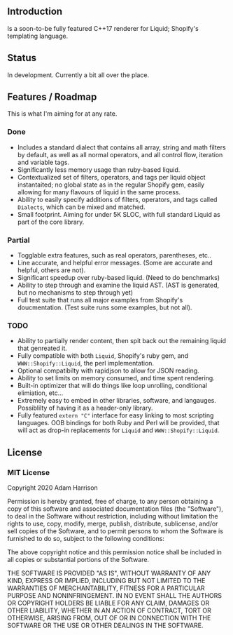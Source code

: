 
## Introduction

Is a soon-to-be fully featured C++17 renderer for Liquid; Shopify's templating language.

## Status

In development. Currently a bit all over the place.

## Features / Roadmap

This is what I'm aiming for at any rate.

### Done

* Includes a standard dialect that contains all array, string and math filters by default, as well as all normal operators, and all control flow, iteration and variable tags.
* Significantly less memory usage than ruby-based liquid.
* Contextualized set of filters, operators, and tags per liquid object instantaited; no global state as in the regular Shopify gem, easily allowing for many flavours of liquid in the same process.
* Ability to easily specify additions of filters, operators, and tags called `Dialects`, which can be mixed and matched.
* Small footprint. Aiming for under 5K SLOC, with full standard Liquid as part of the core library.

### Partial

* Togglable extra features, such as real operators, parentheses, etc..
* Line accurate, and helpful error messages. (Some are accurate and helpful, others are not).
* Significant speedup over ruby-based liquid. (Need to do benchmarks)
* Ability to step through and examine the liquid AST. (AST is generated, but no mechanisms to step through yet)
* Full test suite that runs all major examples from Shopify's doucmentation. (Test suite runs some examples, but not all).

### TODO

* Ability to partially render content, then spit back out the remaining liquid that genreated it.
* Fully compatible with both `Liquid`, Shopify's ruby gem, and `WWW::Shopify::Liquid`, the perl implementation.
* Optional compatibilty with rapidjson to allow for JSON reading.
* Ability to set limits on memory consumed, and time spent rendering.
* Built-in optimizer that will do things like loop unrolling, conditional elimiation, etc...
* Extremely easy to embed in other libraries, software, and langauges. Possiblilty of having it as a header-only library.
* Fully featured `extern "C"` interface for easy linking to most scripting languages. OOB bindings for both Ruby and Perl will be provided, that will act as drop-in replacements for `Liquid` and `WWW::Shopify::Liquid`.


## License

### MIT License

Copyright 2020 Adam Harrison

Permission is hereby granted, free of charge, to any person obtaining a copy of this software and associated documentation files (the "Software"), to deal in the Software without restriction, including without limitation the rights to use, copy, modify, merge, publish, distribute, sublicense, and/or sell copies of the Software, and to permit persons to whom the Software is furnished to do so, subject to the following conditions:

The above copyright notice and this permission notice shall be included in all copies or substantial portions of the Software.

THE SOFTWARE IS PROVIDED "AS IS", WITHOUT WARRANTY OF ANY KIND, EXPRESS OR IMPLIED, INCLUDING BUT NOT LIMITED TO THE WARRANTIES OF MERCHANTABILITY, FITNESS FOR A PARTICULAR PURPOSE AND NONINFRINGEMENT. IN NO EVENT SHALL THE AUTHORS OR COPYRIGHT HOLDERS BE LIABLE FOR ANY CLAIM, DAMAGES OR OTHER LIABILITY, WHETHER IN AN ACTION OF CONTRACT, TORT OR OTHERWISE, ARISING FROM, OUT OF OR IN CONNECTION WITH THE SOFTWARE OR THE USE OR OTHER DEALINGS IN THE SOFTWARE.

